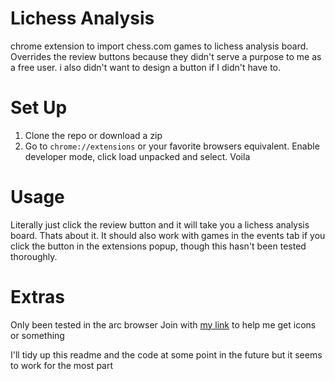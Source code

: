 # Lichess Analysis
chrome extension to import chess.com games to lichess analysis board. Overrides the review buttons because they didn't serve a purpose to me as a free user. i also didn't want to design a button if I didn't have to.

# Set Up
1. Clone the repo or download a zip
3. Go to `chrome://extensions` or your favorite browsers equivalent. Enable developer mode, click load unpacked and select. Voila

# Usage
Literally just click the review button and it will take you a lichess analysis board. Thats about it.
It should also work with games in the events tab if you click the button in the extensions popup, though this hasn't been tested thoroughly.


# Extras
Only been tested in the arc browser
Join with [my link](https://arc.net/gift/437e68d4) to help me get icons or something

I'll tidy up this readme and the code at some point in the future but it seems to work for the most part

